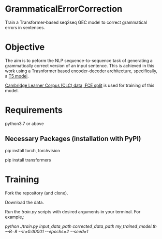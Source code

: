 # GrammaticalErrorCorrection
Train a Transformer-based seq2seq GEC model to correct grammatical errors in sentences.

# Objective

The aim is to peform the NLP sequence-to-sequence task of generating a grammatically correct version of an input sentence. This is achieved in this work using a Trasnformer based encoder-decoder architecture, specifically, a [T5 model](https://huggingface.co/transformers/model_doc/t5.html).

[Cambridge Learner Corpus (CLC) data, FCE split](https://www.comp.nus.edu.sg/~nlp/conll14st.html) is used for training of this model.


# Requirements

python3.7 or above

## Necessary Packages (installation with PyPI)

pip install torch, torchvision

pip install transformers


# Training

Fork the repository (and clone).

Download the data.

Run the _train.py_ scripts with desired arguments in your terminal. For example,:

_python ./train.py input_data_path corrected_data_path my_trained_model.th --B=8 --lr=0.00001 --epochs=2 --seed=1_
